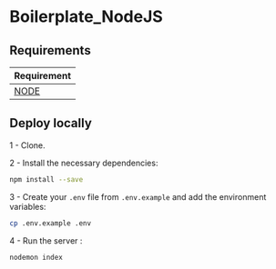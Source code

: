 # Boilerplate_NodeJS

## Requirements 
| Requirement                                 |
| ------------------------------------------- |
| [NODE](https://nodejs.org/en/download/) |


## Deploy locally 

1 - Clone.

2 - Install the necessary dependencies:
```bash
npm install --save
```

3 - Create your `.env` file from `.env.example` and add the environment variables:
```bash
cp .env.example .env 
```

4 - Run the server :
```bash
nodemon index
```